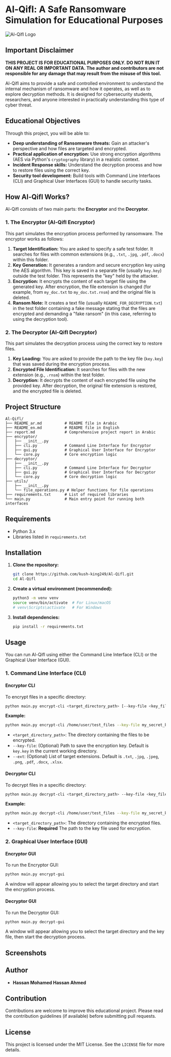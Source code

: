 
# Al-Qifl: A Safe Ransomware Simulation for Educational Purposes

![Al-Qifl Logo](https://via.placeholder.com/400x200?text=Al-Qifl+Logo) <!-- Placeholder for a future logo -->

## Important Disclaimer

**THIS PROJECT IS FOR EDUCATIONAL PURPOSES ONLY. DO NOT RUN IT ON ANY REAL OR IMPORTANT DATA. The author and contributors are not responsible for any damage that may result from the misuse of this tool.**

Al-Qifl aims to provide a safe and controlled environment to understand the internal mechanism of ransomware and how it operates, as well as to explore decryption methods. It is designed for cybersecurity students, researchers, and anyone interested in practically understanding this type of cyber threat.

## Educational Objectives

Through this project, you will be able to:

*   **Deep understanding of Ransomware threats:** Gain an attacker's perspective and how files are targeted and encrypted.
*   **Practical application of encryption:** Use strong encryption algorithms (AES via Python's `cryptography` library) in a realistic context.
*   **Incident Response skills:** Understand the decryption process and how to restore files using the correct key.
*   **Security tool development:** Build tools with Command Line Interfaces (CLI) and Graphical User Interfaces (GUI) to handle security tasks.

## How Al-Qifl Works?

Al-Qifl consists of two main parts: the **Encryptor** and the **Decryptor**.

### 1. The Encryptor (Al-Qifl Encryptor)

This part simulates the encryption process performed by ransomware. The encryptor works as follows:

1.  **Target Identification:** You are asked to specify a safe test folder. It searches for files with common extensions (e.g., `.txt`, `.jpg`, `.pdf`, `.docx`) within this folder.
2.  **Key Generation:** It generates a random and secure encryption key using the AES algorithm. This key is saved in a separate file (usually `key.key`) outside the test folder. This represents the "key" held by the attacker.
3.  **Encryption:** It encrypts the content of each target file using the generated key. After encryption, the file extension is changed (for example, from `my_doc.txt` to `my_doc.txt.rnsm`) and the original file is deleted.
4.  **Ransom Note:** It creates a text file (usually `README_FOR_DECRYPTION.txt`) in the test folder containing a fake message stating that the files are encrypted and demanding a "fake ransom" (in this case, referring to using the decryption tool).

### 2. The Decryptor (Al-Qifl Decryptor)

This part simulates the decryption process using the correct key to restore files.

1.  **Key Loading:** You are asked to provide the path to the key file (`key.key`) that was saved during the encryption process.
2.  **Encrypted File Identification:** It searches for files with the new extension (e.g., `.rnsm`) within the test folder.
3.  **Decryption:** It decrypts the content of each encrypted file using the provided key. After decryption, the original file extension is restored, and the encrypted file is deleted.

## Project Structure

```
Al-Qifl/
├── README_ar.md          # README file in Arabic
├── README_en.md          # README file in English
├── report.md             # Comprehensive project report in Arabic
├── encryptor/
│   ├── __init__.py
│   ├── cli.py            # Command Line Interface for Encryptor
│   ├── gui.py            # Graphical User Interface for Encryptor
│   └── core.py           # Core encryption logic
├── decryptor/
│   ├── __init__.py
│   ├── cli.py            # Command Line Interface for Decryptor
│   ├── gui.py            # Graphical User Interface for Decryptor
│   └── core.py           # Core decryption logic
├── utils/
│   ├── __init__.py
│   └── file_operations.py # Helper functions for file operations
├── requirements.txt      # List of required libraries
└── main.py               # Main entry point for running both interfaces
```

## Requirements

*   Python 3.x
*   Libraries listed in `requirements.txt`

## Installation

1.  **Clone the repository:**
    ```bash
    git clone https://github.com/kush-king249/Al-Qifl.git
    cd Al-Qifl
    ```

2.  **Create a virtual environment (recommended):**
    ```bash
    python3 -m venv venv
    source venv/bin/activate  # For Linux/macOS
    # venv\Scripts\activate   # For Windows
    ```

3.  **Install dependencies:**
    ```bash
    pip install -r requirements.txt
    ```

## Usage

You can run Al-Qifl using either the Command Line Interface (CLI) or the Graphical User Interface (GUI).

### 1. Command Line Interface (CLI)

#### Encryptor CLI

To encrypt files in a specific directory:

```bash
python main.py encrypt-cli <target_directory_path> [--key-file <key_file_path>] [--ext <extension1> <extension2> ...]
```

**Example:**

```bash
python main.py encrypt-cli /home/user/test_files --key-file my_secret_key.key --ext .txt .jpg .pdf
```

*   `<target_directory_path>`: The directory containing the files to be encrypted.
*   `--key-file`: (Optional) Path to save the encryption key. Default is `key.key` in the current working directory.
*   `--ext`: (Optional) List of target extensions. Default is `.txt`, `.jpg`, `.jpeg`, `.png`, `.pdf`, `.docx`, `.xlsx`.

#### Decryptor CLI

To decrypt files in a specific directory:

```bash
python main.py decrypt-cli <target_directory_path> --key-file <key_file_path>
```

**Example:**

```bash
python main.py decrypt-cli /home/user/test_files --key-file my_secret_key.key
```

*   `<target_directory_path>`: The directory containing the encrypted files.
*   `--key-file`: **Required** The path to the key file used for encryption.

### 2. Graphical User Interface (GUI)

#### Encryptor GUI

To run the Encryptor GUI:

```bash
python main.py encrypt-gui
```

A window will appear allowing you to select the target directory and start the encryption process.

#### Decryptor GUI

To run the Decryptor GUI:

```bash
python main.py decrypt-gui
```

A window will appear allowing you to select the target directory and the key file, then start the decryption process.

## Screenshots

<!-- Screenshots will be added here after testing -->

## Author

*   **Hassan Mohamed Hassan Ahmed**

## Contribution

Contributions are welcome to improve this educational project. Please read the contribution guidelines (if available) before submitting pull requests.

## License

This project is licensed under the MIT License. See the `LICENSE` file for more details. <!-- If a license file exists -->

